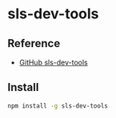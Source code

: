 # sls-dev-tools

## Reference
- [GitHub sls-dev-tools](https://github.com/Theodo-UK/sls-dev-tools#installation)

## Install

```bash
npm install -g sls-dev-tools
```